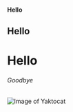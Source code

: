 #### Hello
## Hello
# Hello
###### Goodbye

![Image of Yaktocat](https://octodex.github.com/images/yaktocat.png)
